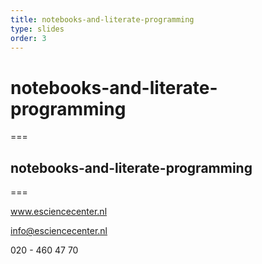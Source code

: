 ```yaml
---
title: notebooks-and-literate-programming 
type: slides
order: 3
---
```


<!-- .slide: data-state="title" -->

# notebooks-and-literate-programming

===

<!-- .slide: data-state="standard" -->

## notebooks-and-literate-programming <TODO> 
 

===

<!-- .slide: data-state="keepintouch" -->

www.esciencecenter.nl

info@esciencecenter.nl
 
020 - 460 47 70   
